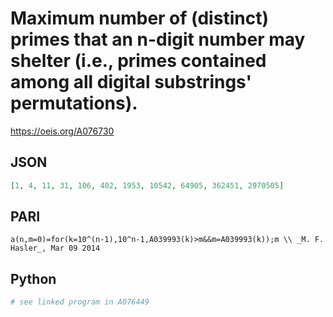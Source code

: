 # Maximum number of \(distinct\) primes that an n\-digit number may shelter \(i\.e\., primes contained among all digital substrings' permutations\)\.
https://oeis.org/A076730
## JSON
```JSON
[1, 4, 11, 31, 106, 402, 1953, 10542, 64905, 362451, 2970505]
```
## PARI
```PARI
a(n,m=0)=for(k=10^(n-1),10^n-1,A039993(k)>m&&m=A039993(k));m \\ _M. F. Hasler_, Mar 09 2014
```
## Python
```Python
# see linked program in A076449
```
